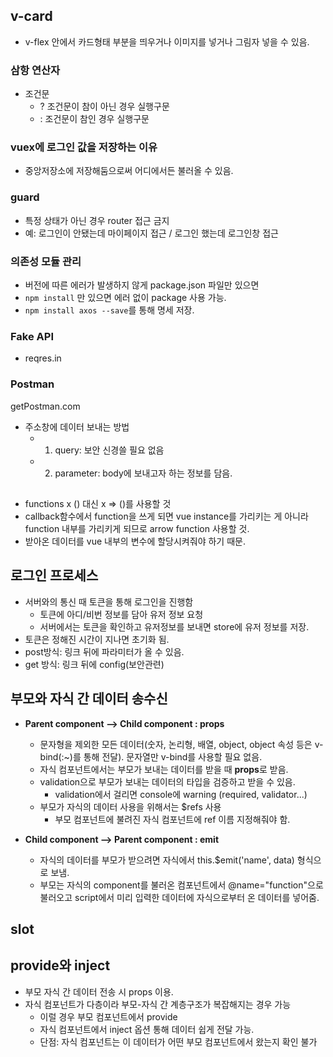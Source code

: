 ## v-card
- v-flex 안에서 카드형태 부분을 띄우거나 이미지를 넣거나 그림자 넣을 수 있음. 


### 삼항 연산자
- 조건문
  - ? 조건문이 참이 아닌 경우 실행구문
  - : 조건문이 참인 경우 실행구문


### vuex에 로그인 값을 저장하는 이유
- 중앙저장소에 저장해둠으로써 어디에서든 불러올 수 있음.


### guard
- 특정 상태가 아닌 경우 router 접근 금지
- 예: 로그인이 안됐는데 마이페이지 접근 / 로그인 했는데 로그인창 접근

### 의존성 모듈 관리
- 버전에 따른 에러가 발생하지 않게 package.json 파일만 있으면 
- `npm install` 만 있으면 에러 없이 package 사용 가능.
- ```npm install axos --save```를 통해 명세 저장.

### Fake API
- reqres.in

### Postman
getPostman.com
- 주소창에 데이터 보내는 방법
    - 1. query: 보안 신경쓸 필요 없음
    - 2. parameter: body에 보내고자 하는 정보를 담음.


##
- functions x () 대신 x => ()를 사용할 것
- callback함수에서 function을 쓰게 되면 vue instance를 가리키는 게 아니라 function 내부를 가리키게 되므로 arrow function 사용할 것.
- 받아온 데이터를 vue 내부의 변수에 할당시켜줘야 하기 때문.

## 로그인 프로세스
- 서버와의 통신 때 토큰을 통해 로그인을 진행함
  - 토큰에 아디/비번 정보를 담아 유저 정보 요청
  - 서버에서는 토큰을 확인하고 유저정보를 보내면 store에 유저 정보를 저장.
- 토큰은 정해진 시간이 지나면 초기화 됨.
- post방식: 링크 뒤에 파라미터가 올 수 있음.
- get 방식: 링크 뒤에 config(보안관련)


## 부모와 자식 간 데이터 송수신
- <b>Parent component --> Child component : props</b>
  - 문자형을 제외한 모든 데이터(숫자, 논리형, 배열, object, object 속성 등은 v-bind(:~)를 통해 전달). 문자열만 v-bind를 사용할 필요 없음.
  - 자식 컴포넌트에서는 부모가 보내는 데이터를 받을 때 <b>props</b>로 받음. 
  - validation으로 부모가 보내는 데이터의 타입을 검증하고 받을 수 있음.
    -  validation에서 걸리면 console에 warning (required, validator...)
  -  부모가 자식의 데이터 사용을 위해서는 $refs 사용
     -  부모 컴포넌트에 불려진 자식 컴포넌트에 ref 이름 지정해줘야 함.

- <b>Child component --> Parent component : emit</b>
  - 자식의 데이터를 부모가 받으려면 자식에서 this.$emit('name', data) 형식으로 보냄.
  - 부모는 자식의 component를 불러온 컴포넌트에서 @name="function"으로 불러오고 script에서 미리 입력한 데이터에 자식으로부터 온 데이터를 넣어줌.


## slot

## provide와 inject
- 부모 자식 간 데이터 전송 시 props 이용.
- 자식 컴포넌트가 다층이라 부모-자식 간 계층구조가 복잡해지는 경우 가능
  - 이럴 경우 부모 컴포넌트에서 provide
  - 자식 컴포넌트에서 inject 옵션 통해 데이터 쉽게 전달 가능.
  - 단점: 자식 컴포넌트는 이 데이터가 어떤 부모 컴포넌트에서 왔는지 확인 불가
